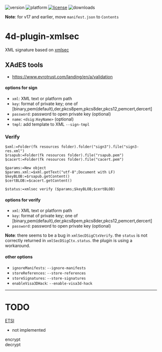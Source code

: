 ![version](https://img.shields.io/badge/version-17%2B-3E8B93)
![platform](https://img.shields.io/static/v1?label=platform&message=mac-intel%20|%20mac-arm%20|%20win-64&color=blue)
[![license](https://img.shields.io/github/license/miyako/4d-plugin-xmlsec)](LICENSE)
![downloads](https://img.shields.io/github/downloads/miyako/4d-plugin-xmlsec/total)

**Note**: for v17 and earlier, move `manifest.json` to `Contents`

# 4d-plugin-xmlsec
XML signature based on [xmlsec](https://www.aleksey.com/xmlsec/)

 ## XAdES tools
 
 * https://www.evrotrust.com/landing/en/a/validation







#### options for **sign**

* `xml`: XML text or platform path  
* `key`: format of private key; one of \[binary,pem(default),der,pkcs8pem,pkcs8der,pkcs12,pemcert,dercert\]  
* `password`: password to open private key (optional)  
* `name`: `<dsig:KeyName>` (optional)  
* `tmpl`: add template to XML ``--sign-tmpl``

### Verify

```4d
$xml:=Folder(fk resources folder).folder("sign3").file("sign3-res.xml")
$rsapub:=Folder(fk resources folder).file("rsapub.pem")
$cacert:=Folder(fk resources folder).file("cacert.pem")

$params:=New object
$params.xml:=$xml.getText("utf-8";Document with LF)
$keyBLOB:=$rsapub.getContent()
$certBLOB:=$cacert.getContent()

$status:=xmlsec verify ($params;$keyBLOB;$certBLOB)
```

#### options for **verify**

* `xml`: XML text or platform path  
* `key`: format of private key; one of \[binary,pem(default),der,pkcs8pem,pkcs8der,pkcs12,pemcert,dercert\]  
* `password`: password to open private key (optional)  

**Note**: there seems to be a bug in `xmlSecDSigCtxVerify`. the `status` is not correctly returned in `xmlSecDSigCtx.status`. the plugin is using a workaround.

#### other options

* `ignoreManifests`: `--ignore-manifests`
* `storeReferences`: `--store-references`
* `storeSignatures`: `--store-signatures`
* `enableVisa3DHack`: `--enable-visa3d-hack`

---

# TODO

[ETSI](https://www.etsi.org/deliver/etsi_en/319100_319199/31913201/01.01.00_30/en_31913201v010100v.pdf)

* not implemented

encrypt  
decrypt  

